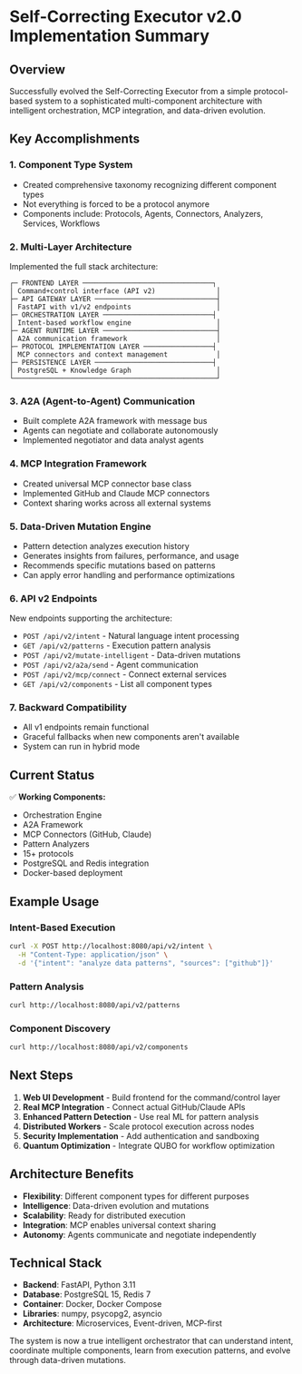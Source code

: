 # Self-Correcting Executor v2.0 Implementation Summary

## Overview

Successfully evolved the Self-Correcting Executor from a simple protocol-based system to a sophisticated multi-component architecture with intelligent orchestration, MCP integration, and data-driven evolution.

## Key Accomplishments

### 1. **Component Type System**
- Created comprehensive taxonomy recognizing different component types
- Not everything is forced to be a protocol anymore
- Components include: Protocols, Agents, Connectors, Analyzers, Services, Workflows

### 2. **Multi-Layer Architecture**
Implemented the full stack architecture:
```
┌─ FRONTEND LAYER ────────────────────────────────┐
│ Command+control interface (API v2)               │
├─ API GATEWAY LAYER ──────────────────────────────┤
│ FastAPI with v1/v2 endpoints                     │
├─ ORCHESTRATION LAYER ───────────────────────────┤
│ Intent-based workflow engine                     │
├─ AGENT RUNTIME LAYER ────────────────────────────┤
│ A2A communication framework                      │
├─ PROTOCOL IMPLEMENTATION LAYER ─────────────────┤
│ MCP connectors and context management            │
├─ PERSISTENCE LAYER ─────────────────────────────┤
│ PostgreSQL + Knowledge Graph                     │
└──────────────────────────────────────────────────┘
```

### 3. **A2A (Agent-to-Agent) Communication**
- Built complete A2A framework with message bus
- Agents can negotiate and collaborate autonomously
- Implemented negotiator and data analyst agents

### 4. **MCP Integration Framework**
- Created universal MCP connector base class
- Implemented GitHub and Claude MCP connectors
- Context sharing works across all external systems

### 5. **Data-Driven Mutation Engine**
- Pattern detection analyzes execution history
- Generates insights from failures, performance, and usage
- Recommends specific mutations based on patterns
- Can apply error handling and performance optimizations

### 6. **API v2 Endpoints**
New endpoints supporting the architecture:
- `POST /api/v2/intent` - Natural language intent processing
- `GET /api/v2/patterns` - Execution pattern analysis
- `POST /api/v2/mutate-intelligent` - Data-driven mutations
- `POST /api/v2/a2a/send` - Agent communication
- `POST /api/v2/mcp/connect` - Connect external services
- `GET /api/v2/components` - List all component types

### 7. **Backward Compatibility**
- All v1 endpoints remain functional
- Graceful fallbacks when new components aren't available
- System can run in hybrid mode

## Current Status

✅ **Working Components:**
- Orchestration Engine
- A2A Framework  
- MCP Connectors (GitHub, Claude)
- Pattern Analyzers
- 15+ protocols
- PostgreSQL and Redis integration
- Docker-based deployment

## Example Usage

### Intent-Based Execution
```bash
curl -X POST http://localhost:8080/api/v2/intent \
  -H "Content-Type: application/json" \
  -d '{"intent": "analyze data patterns", "sources": ["github"]}'
```

### Pattern Analysis
```bash
curl http://localhost:8080/api/v2/patterns
```

### Component Discovery
```bash
curl http://localhost:8080/api/v2/components
```

## Next Steps

1. **Web UI Development** - Build frontend for the command/control layer
2. **Real MCP Integration** - Connect actual GitHub/Claude APIs
3. **Enhanced Pattern Detection** - Use real ML for pattern analysis
4. **Distributed Workers** - Scale protocol execution across nodes
5. **Security Implementation** - Add authentication and sandboxing
6. **Quantum Optimization** - Integrate QUBO for workflow optimization

## Architecture Benefits

- **Flexibility**: Different component types for different purposes
- **Intelligence**: Data-driven evolution and mutations
- **Scalability**: Ready for distributed execution
- **Integration**: MCP enables universal context sharing
- **Autonomy**: Agents communicate and negotiate independently

## Technical Stack

- **Backend**: FastAPI, Python 3.11
- **Database**: PostgreSQL 15, Redis 7
- **Container**: Docker, Docker Compose
- **Libraries**: numpy, psycopg2, asyncio
- **Architecture**: Microservices, Event-driven, MCP-first

The system is now a true intelligent orchestrator that can understand intent, coordinate multiple components, learn from execution patterns, and evolve through data-driven mutations. 